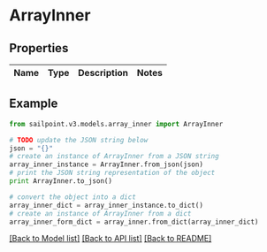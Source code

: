 # ArrayInner


## Properties
Name | Type | Description | Notes
------------ | ------------- | ------------- | -------------

## Example

```python
from sailpoint.v3.models.array_inner import ArrayInner

# TODO update the JSON string below
json = "{}"
# create an instance of ArrayInner from a JSON string
array_inner_instance = ArrayInner.from_json(json)
# print the JSON string representation of the object
print ArrayInner.to_json()

# convert the object into a dict
array_inner_dict = array_inner_instance.to_dict()
# create an instance of ArrayInner from a dict
array_inner_form_dict = array_inner.from_dict(array_inner_dict)
```
[[Back to Model list]](../README.md#documentation-for-models) [[Back to API list]](../README.md#documentation-for-api-endpoints) [[Back to README]](../README.md)


